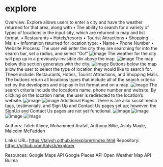 # explore

Overview:
Explore allows users to enter a city and have the weather returned for that area, along with
•       The ability to search for a variety of types of locations in the input city, which are returned in map and list format.
•       Restaurants
•       Hotels/resorts
•       Tourist Attractions
•       Shopping Malls
•       Information returned for location type:
•       Name
•       Phone Number
•       Website
Process:
The user will enter the city they are searching for into the search bar, set a radius, and select “Go!”
![image](https://user-images.githubusercontent.com/68360119/94750057-3fa6d880-0353-11eb-8e8b-e8bb95b174bd.png)
The weather for the city will pop up in a previously-invisible div above the map.
![image](https://user-images.githubusercontent.com/68360119/94750207-8eed0900-0353-11eb-8a53-50f761ec4698.png)
The map below this section generates with the city.
![image](https://user-images.githubusercontent.com/68360119/94750674-98c33c00-0354-11eb-8d6e-2e6bff90cee6.png)
Buttons below the map allow the user to select the type of location they would like to search for. These include: Restaurants, Hotels, Tourist Attractions, and Shopping Malls. The buttons return all locations types that include all of the search criteria set by the developers and display in list format and on a map.
![image](https://user-images.githubusercontent.com/68360119/94750982-59e1b600-0355-11eb-8d88-cb7f2ddcd2fc.png)
The search criteria include the location’s name, phone number and website. By clicking on the location name, the user is redirected to the location’s website.
![image](https://user-images.githubusercontent.com/68360119/94751044-7b42a200-0355-11eb-8af3-377bc107b83f.png)
![image](https://user-images.githubusercontent.com/68360119/94751179-d4aad100-0355-11eb-87e0-f0c95981f09e.png)
Additional Pages:
There is are also social media tags, testimonials, and Sign Up and Contact Us pages set up; however, the SignUp and Contact Us pages are not yet functional.
![image](https://user-images.githubusercontent.com/68360119/94751242-06bc3300-0356-11eb-84dc-5c703c680e25.png)
![image](https://user-images.githubusercontent.com/68360119/94751284-2ce1d300-0356-11eb-9524-7b43a915cd59.png)
![image](https://user-images.githubusercontent.com/68360119/94751360-60246200-0356-11eb-9d3c-54c82ac62dff.png)
![image](https://user-images.githubusercontent.com/68360119/94751439-9530b480-0356-11eb-95d3-efe4e33ba341.png)

Authors:
Taleh Aliyev, Mohammed Arafat, Anthony Billie, Ashly Mayle, Malcolm McFadden
 
Links:
URL: https://talysh.github.io/explorer/index.html
Repository: https://github.com/talysh/explorer

Resources:
Google Maps API
Google Places API
Open Weather Map API
Bulma 
